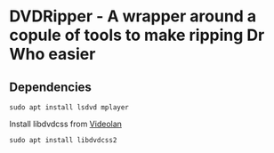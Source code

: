 # DVDRipper - A wrapper around a copule of tools to make ripping Dr Who easier

## Dependencies

    sudo apt install lsdvd mplayer

Install libdvdcss from [Videolan](http://www.videolan.org/developers/libdvdcss.html)

    sudo apt install libdvdcss2